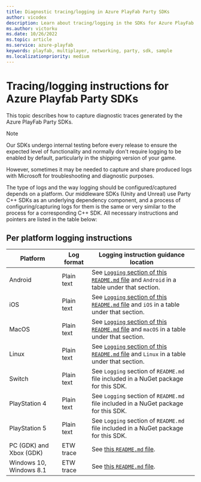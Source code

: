 ```yaml
---
title: Diagnostic tracing/logging in Azure PlayFab Party SDKs
author: vicodex
description: Learn about tracing/logging in the SDKs for Azure PlayFab Party.
ms.author: victorku
ms.date: 10/26/2022
ms.topic: article
ms.service: azure-playfab
keywords: playfab, multiplayer, networking, party, sdk, sample
ms.localizationpriority: medium
---
```


# Tracing/logging instructions for Azure Playfab Party SDKs

This topic describes how to capture diagnostic traces generated by the Azure PlayFab Party SDKs.

> [!NOTE]
> Our SDKs undergo internal testing before every release to ensure the expected level of functionality and normally don't require logging to be enabled by default, particularly in the shipping version of your game.
>
> However, sometimes it may be needed to capture and share produced logs with Microsoft for troubleshooting and diagnostic purposes.

The type of logs and the way logging should be configured/captured depends on a platform. Our middleware SDKs (Unity and Unreal) use Party C++ SDKs as an underlying dependency component, and a process of configuring/capturing logs for them is the same or very similar to the process for a corresponding C++ SDK. All necessary instructions and pointers are listed in the table below:

## Per platform logging instructions

| Platform | Log format | Logging instruction guidance location |
|------------|------------|------------|
| Android | Plain text | See [`Logging` section of this `README.md` file](https://github.com/PlayFab/PlayFabParty#logging) and `Android` in a table under that section. |
| iOS | Plain text | See [`Logging` section of this `README.md` file](https://github.com/PlayFab/PlayFabParty#logging) and `iOS` in a table under that section. |
| MacOS | Plain text | See [`Logging` section of this `README.md` file](https://github.com/PlayFab/PlayFabParty#logging) and `macOS` in a table under that section. |
| Linux | Plain text | See [`Logging` section of this `README.md` file](https://github.com/PlayFab/PlayFabParty#logging) and `Linux` in a table under that section. |
| Switch | Plain text | See `Logging` section of `README.md` file included in a NuGet package for this SDK. |
| PlayStation 4 | Plain text | See `Logging` section of `README.md` file included in a NuGet package for this SDK. |
| PlayStation 5 | Plain text | See `Logging` section of `README.md` file included in a NuGet package for this SDK. |
| PC (GDK) and Xbox (GDK) | ETW trace | See [this `README.md` file](https://github.com/PlayFab/PlayFabParty/blob/master/TraceScripts/README.md). |
| Windows 10, Windows 8.1 | ETW trace | See [this `README.md` file](https://github.com/PlayFab/PlayFabParty/blob/master/TraceScripts/README.md). |
